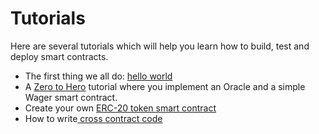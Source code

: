 # Tutorials

Here are several tutorials which will help you learn how to build, test and deploy smart contracts.

* The first thing we all do: [hello world]()
* A [Zero to Hero](zero-to-hero.md) tutorial where you implement an Oracle and a simple Wager smart contract.
* Create your own [ERC-20 token smart contract](token.md)
* How to write[ cross contract code](how-to-write-contracts-that-talk-to-each-other.md)

